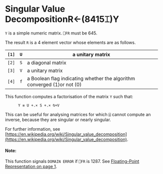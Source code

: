 




<h1 class="heading"><span class="name">Singular Value Decomposition</span><span class="command">R←(8415⌶)Y</span></h1>

`Y` is a simple numeric matrix. `⎕FR` must be 645.


The result `R` is a 4 element vector whose elements are as follows.

| `[1]` | `U` | a unitary matrix |
| --- | --- | ---  |
| `[2]` | `S` | a diagonal matrix |
| `[3]` | `V` | a unitary matrix |
| `[4]` | `f` | a Boolean flag indicating whether the algorithm converged (1)or not (0) |


This function computes a factorisation of the matrix `Y` such that:
```apl
      Y ≡ U +.× S +.× ⍉+V
```


This can be useful for analysing matrices for which `⌹` cannot compute an inverse, because they are singular or nearly singular.


For further information, see [https://en.wikipedia.org/wiki/Singular_value_decomposition](https://en.wikipedia.org/wiki/Singular_value_decomposition).

#### Note:


This function signals `DOMAIN ERROR` if `⎕FR` is 1287. See [Floating-Point Representation  on page 1](../../system-functions/system-functions-a-z/system-functions-a-z/fr.md).



